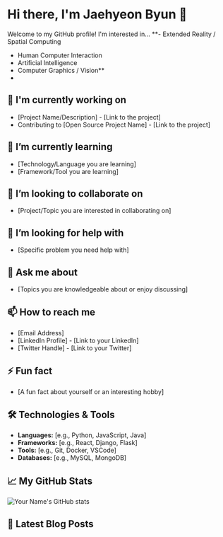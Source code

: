 # Hi there, I'm Jaehyeon Byun 👋

Welcome to my GitHub profile! I'm interested in...
**- Extended Reality / Spatial Computing 
- Human Computer Interaction
- Artificial Intelligence
- Computer Graphics / Vision**
-  
## 🔭 I'm currently working on
- [Project Name/Description] - [Link to the project]
- Contributing to [Open Source Project Name] - [Link to the project]

## 🌱 I’m currently learning
- [Technology/Language you are learning]
- [Framework/Tool you are learning]

## 👯 I’m looking to collaborate on
- [Project/Topic you are interested in collaborating on]

## 🤔 I’m looking for help with
- [Specific problem you need help with]

## 💬 Ask me about
- [Topics you are knowledgeable about or enjoy discussing]

## 📫 How to reach me
- [Email Address]
- [LinkedIn Profile] - [Link to your LinkedIn]
- [Twitter Handle] - [Link to your Twitter]

## ⚡ Fun fact
- [A fun fact about yourself or an interesting hobby]

## 🛠️ Technologies & Tools
- **Languages:** [e.g., Python, JavaScript, Java]
- **Frameworks:** [e.g., React, Django, Flask]
- **Tools:** [e.g., Git, Docker, VSCode]
- **Databases:** [e.g., MySQL, MongoDB]

## 📈 My GitHub Stats
![Your Name's GitHub stats](https://github-readme-stats.vercel.app/api?username=your-github-username&show_icons=true&hide_title=true&count_private=true&hide=prs&theme=dark)

## 📝 Latest Blog Posts
<!-- BLOG-POST-LIST:START -->
<!-- BLOG-POST-LIST:END -->

<!-- To use the blog post section, you need to install the blog-post-list GitHub Action -->
